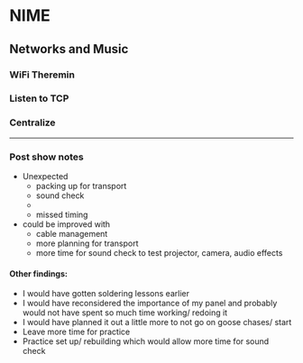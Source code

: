 # NIME
## Networks and Music
### WiFi Theremin
### Listen to TCP
### Centralize
---
### Post show notes
- Unexpected
  - packing up for transport
  - sound check
  - 
  - missed timing
 - could be improved with
   - cable management
   - more planning for transport
   - more time for sound check to test projector, camera, audio effects

#### Other findings:   
- I would have gotten soldering lessons earlier
- I would have reconsidered the importance of my panel and probably would not have spent so much time working/ redoing it
- I would have planned it out a little more to not go on goose chases/ start 
- Leave more time for practice
- Practice set up/ rebuilding which would allow more time for sound check
